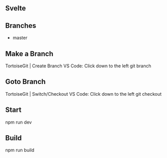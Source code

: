 ## Svelte

## Branches

* master

## Make a Branch

TortoiseGit | Create Branch <branch>
VS Code: Click down to the left
git branch <branch>

## Goto Branch

TortoiseGit | Switch/Checkout <branch>
VS Code: Click down to the left
git checkout <branch>

## Start

npm run dev

## Build

npm run build

